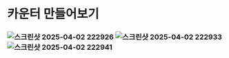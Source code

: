 # 카운터 만들어보기

### ![스크린샷 2025-04-02 222926](https://github.com/user-attachments/assets/f4899f9c-70da-4dec-af05-570c4bfe3cb2) ![스크린샷 2025-04-02 222933](https://github.com/user-attachments/assets/5a2b80b4-2a33-4ab4-ad3d-96a6802e48eb) ![스크린샷 2025-04-02 222941](https://github.com/user-attachments/assets/52c9d0c1-69b2-4557-ac2c-1c4fd6c70719)
